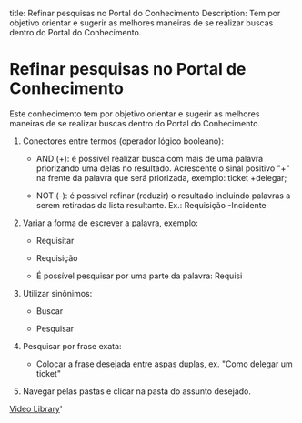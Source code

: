 title: Refinar pesquisas no Portal do Conhecimento
Description: Tem por objetivo orientar e sugerir as melhores maneiras de se realizar buscas dentro do Portal do Conhecimento.
# Refinar pesquisas no Portal de Conhecimento

Este conhecimento tem por objetivo orientar e sugerir as melhores maneiras de se
realizar buscas dentro do Portal do Conhecimento.

1.  Conectores entre termos (operador lógico booleano):

    -   AND (+): é possível realizar busca com mais de uma palavra priorizando uma
        delas no resultado. Acrescente o sinal positivo "+" na frente da palavra que
        será priorizada, exemplo: ticket +delegar;

    -   NOT (-): é possível refinar (reduzir) o resultado incluindo palavras a serem
        retiradas da lista resultante. Ex.: Requisição -Incidente

1.  Variar a forma de escrever a palavra, exemplo:

    -   Requisitar

    -   Requisição

    -   É possível pesquisar por uma parte da palavra: Requisi

1.  Utilizar sinônimos:

    -   Buscar

    -   Pesquisar

1.  Pesquisar por frase exata:

    -   Colocar a frase desejada entre aspas duplas, ex. "Como delegar um ticket"

1.  Navegar pelas pastas e clicar na pasta do assunto desejado.




<i class='fa fa-youtube-play  fa-2x' style='color:#97ce17;vertical-align: middle;'> </i> [Video Library](https://www.youtube.com/playlist?list=PLB5qK2uzf2RMbaWr-pRsc9bsaVnc_xTzd)'

<!-- !!! tip "About"

    <b>Product/Version:</b> CITSmart | 9.00 &nbsp;&nbsp;
    <b>Updated:</b>01/16/2021 - Anna Martins
